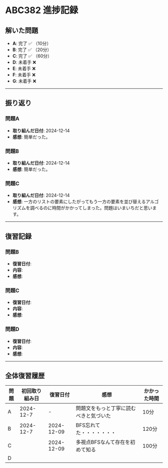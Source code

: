 # ABC382 進捗記録

## 解いた問題
- **A**: 完了 ✅ （10分）
- **B**: 完了 ✅ （20分）
- **C**: 完了 ✅ （60分）
- **D**: 未着手 ❌
- **E**: 未着手 ❌
- **F**: 未着手 ❌
- **G**: 未着手 ❌

---

## 振り返り
### 問題A
- **取り組んだ日付**: 2024-12-14
- **感想**: 簡単だった。

### 問題B
- **取り組んだ日付**: 2024-12-14
- **感想**: 簡単だった。

### 問題C
- **取り組んだ日付**: 2024-12-14
- **感想**: 一方のリストの要素にしたがってもう一方の要素を並び替えるアルゴリズムを調べるのに時間がかかってしまった。問題はいまいちだと思います。
---

## 復習記録
### 問題B
- **復習日付**: 
- **内容**: 
- **感想**: 

### 問題C
- **復習日付**: 
- **内容**: 
- **感想**: 

### 問題D
- **復習日付**: 
- **内容**: 
- **感想**: 

---

## 全体復習履歴
| 問題 | 初回取り組み日 | 復習日付     | 感想                                     | かかった時間 |
|------|----------------|--------------|------------------------------------------|--------------|
| A    | 2024-12-7     | -            | 問題文をもっと丁寧に読むべきと気づいた   | 10分         |
| B    | 2024-12-7     | 2024-12-09   | BFS忘れてた・・・・・・・  | 120分         |
| C    |               | 2024-12-09   | 多視点BFSなんて存在を初めて知る   | 100分         |
| D    |               | | 　|     |
